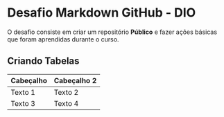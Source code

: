 # Desafio Markdown GitHub - DIO

O desafio consiste em criar um repositório **Público** e fazer ações básicas que foram aprendidas durante o curso.

## Criando Tabelas

| Cabeçalho | Cabeçalho 2 |
|---|---|
| Texto 1 | Texto 2 |
| Texto 3 | Texto 4 |

